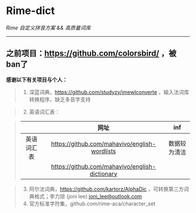 # Rime-dict  

*Rime 自定义拼音方案 &amp;&amp; 高质量词库*  

---
之前项目：https://github.com/colorsbird/ ，被ban了
---

**感谢以下有关项目与个人：**  
> 1. 深蓝词典，https://github.com/studyzy/imewlconverte ，输入法词库转换程序，缺乏多音字支持

> 2. 英语词汇表： 

   > | | 网址 | inf |
   > | :---: | :---: | :---: |
   > | 英语词汇表 | https://github.com/mahavivo/english-wordlists | 数据较为清洁 |
   > | | https://github.com/mahavivo/english-dictionary | |

> 3. 阿尔法词典，https://github.com/kartorz/AlphaDic ，可转换第三方词典格式；李力琼 (joni lee) joni_lee@outlook.com  
> 4. 官方标准字符集，github.com/rime-aca/character_set  

